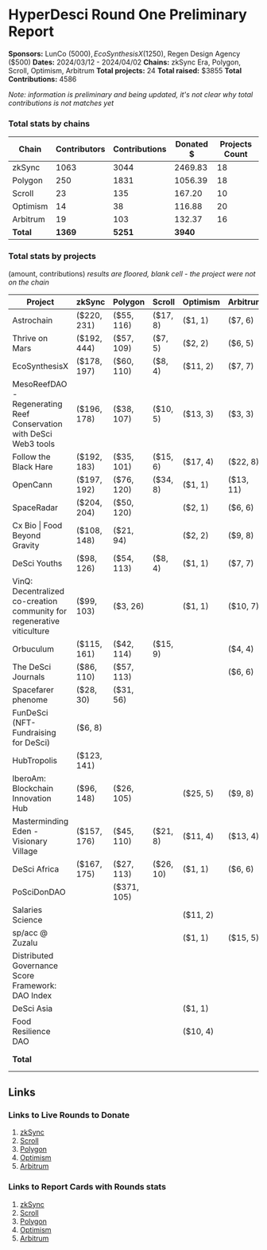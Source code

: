 # HyperDesci Round One Preliminary Report 

**Sponsors:** LunCo ($5000), EcoSynthesisX ($1250), Regen Design Agency ($500)
**Dates:** 2024/03/12 - 2024/04/02
**Chains:** zkSync Era, Polygon, Scroll, Optimism, Arbitrum
**Total projects:** 24 
**Total raised:** $3855
**Total Contributions:** 4586

*Note: information is preliminary and being updated, it's not clear why total contributions is not matches yet*
### Total stats by chains

| Chain     | Contributors | Contributions | Donated $ | Projects Count |
| --------- | ------------ | ------------- | --------- | -------------- |
| zkSync    | $1063$       | 3044          | 2469.83   | 18             |
| Polygon   | $250$        | 1831          | 1056.39   | 18             |
| Scroll    | $23$         | 135           | 167.20    | 10             |
| Optimism  | $14$         | 38            | 116.88    | 20             |
| Arbitrum  | $19$         | 103           | 132.37    | 16             |
| **Total** | **1369**     | **5251**      | **3940**  |                |
### Total stats by projects

(amount, contributions)
*results are floored, blank cell - the project were not on the chain*

| Project                                                                | zkSync      | Polygon     | Scroll    | Optimism | Arbitrum  | Total         |
| ---------------------------------------------------------------------- | ----------- | ----------- | --------- | -------- | --------- | ------------- |
| Astrochain                                                             | ($220, 231) | ($55, 116)  | ($17, 8)  | ($1, 1)  | ($7, 6)   | ($300, 362)   |
| Thrive on Mars                                                         | ($192, 444) | ($57, 109)  | ($7, 5)   | ($2, 2)  | ($6, 5)   | ($264, 565)   |
| EcoSynthesisX                                                          | ($178, 197) | ($60, 110)  | ($8, 4)   | ($11, 2) | ($7, 7)   | ($194, 320)   |
| MesoReefDAO - Regenerating Reef Conservation with DeSci Web3 tools     | ($196, 178) | ($38, 107)  | ($10, 5)  | ($13, 3) | ($3, 3)   | ($260, 296)   |
| Follow the Black Hare                                                  | ($192, 183) | ($35, 101)  | ($15, 6)  | ($17, 4) | ($22, 8)  | ($281, 302)   |
| OpenCann                                                               | ($197, 192) | ($76, 120)  | ($34, 8)  | ($1, 1)  | ($13, 11) | ($321, 332)   |
| SpaceRadar                                                             | ($204, 204) | ($50, 120)  |           | ($2, 1)  | ($6, 6)   | ($262, 331)   |
| Cx Bio \| Food Beyond Gravity                                          | ($108, 148) | ($21, 94)   |           | ($2, 2)  | ($9, 8)   | ($140, 252)   |
| DeSci Youths                                                           | ($98, 126)  | ($54, 113)  | ($8, 4)   | ($1, 1)  | ($7, 7)   | ($168, 251)   |
| VinQ: Decentralized co-creation community for regenerative viticulture | ($99, 103)  | ($3, 26)    |           | ($1, 1)  | ($10, 7)  | ($113, 137)   |
| Orbuculum                                                              | ($115, 161) | ($42, 114)  | ($15, 9)  |          | ($4, 4)   | ($176, 288)   |
| The DeSci Journals                                                     | ($86, 110)  | ($57, 113)  |           |          | ($6, 6)   | ($149, 229)   |
| Spacefarer phenome                                                     | ($28, 30)   | ($31, 56)   |           |          |           | ($59, 86)     |
| FunDeSci (NFT-Fundraising for DeSci)                                   | ($6, 8)     |             |           |          |           | ($6, 8)       |
| HubTropolis                                                            | ($123, 141) |             |           |          |           | ($123, 141)   |
| IberoAm: Blockchain Innovation Hub                                     | ($96, 148)  | ($26, 105)  |           | ($25, 5) | ($9, 8)   | ($156, 266)   |
| Masterminding Eden - Visionary Village                                 | ($157, 176) | ($45, 110)  | ($21, 8)  | ($11, 4) | ($13, 4)  | ($247, 302)   |
| DeSci Africa                                                           | ($167, 175) | ($27, 113)  | ($26, 10) | ($1, 1)  | ($6, 6)   | ($227, 305)   |
| PoSciDonDAO                                                            |             | ($371, 105) |           |          |           | ($371, 105)   |
| Salaries Science                                                       |             |             |           | ($11, 2) |           | ($11, 2)      |
| sp/acc @ Zuzalu                                                        |             |             |           | ($1, 1)  | ($15, 5)  | ($16, 6)      |
| Distributed Governance Score Framework: DAO Index                      |             |             |           |          |           |               |
| DeSci Asia                                                             |             |             |           | ($1, 1)  |           | ($1, 1)       |
| Food Resilience DAO                                                    |             |             |           | ($10, 4) |           | ($10, 4)      |
| **Total**                                                                  |             |             |           |          |           | **($3855, 4586)** |

## Links
### Links to Live Rounds to Donate

1. [zkSync](https://explorer.gitcoin.co/#/round/324/0xa26d3e503c1554d64c94ef2afe943575d8648960)
2. [Scroll](https://explorer.gitcoin.co/#/round/534352/0xddd305594dc560e1177f18da8329136936ce1f43)
3. [Polygon](https://explorer.gitcoin.co/#/round/137/0x0936de3fc187bdc3059a0a893c1cabe5384c418a)
4. [Optimism](https://explorer.gitcoin.co/#/round/10/0x9b9c6a72a8d7cdcc3bc244502ed4707218ce8b14)
5. [Arbitrum](https://explorer.gitcoin.co/#/round/42161/0x1b96ad9da78cf768e9b5f0bb508cecc3d353d740)

### Links to Report Cards with Rounds stats

1. [zkSync](https://reportcards.gitcoin.co/324/0xa26d3e503c1554d64c94ef2afe943575d8648960)
2. [Scroll](https://reportcards.gitcoin.co/534352/0xddd305594dc560e1177f18da8329136936ce1f43)
3. [Polygon](https://reportcards.gitcoin.co/137/0x0936de3fc187bdc3059a0a893c1cabe5384c418a)
4. [Optimism](https://reportcards.gitcoin.co/10/0x9b9c6a72a8d7cdcc3bc244502ed4707218ce8b14)
5. [Arbitrum](https://reportcards.gitcoin.co/42161/0x1b96ad9da78cf768e9b5f0bb508cecc3d353d740)


